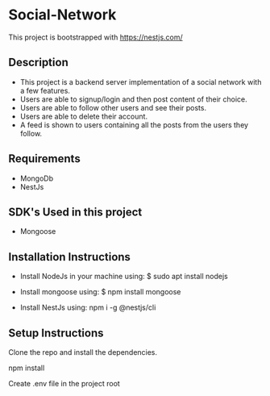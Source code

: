 # Social-Network
This project is bootstrapped with https://nestjs.com/

## **Description**
- This project is a backend server implementation of a social network with a few features.
- Users are able to signup/login and then post content of their choice.
- Users are able to follow other users and see their posts.
- Users are able to delete their account.
- A feed is shown to users containing all the posts from the users they follow.

## **Requirements**
- MongoDb
- NestJs

## **SDK's Used in this project**
- Mongoose

## **Installation Instructions**
- Install NodeJs in your machine using: $ sudo apt install nodejs

- Install mongoose using: $ npm install mongoose
- Install NestJs using: npm i -g @nestjs/cli

## **Setup Instructions**
Clone the repo and install the dependencies.

npm install

Create .env file in the project root
